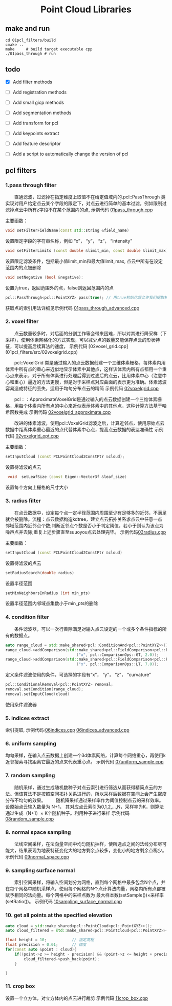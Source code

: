 # <center>**Point Cloud Libraries**

## make and run
```SHELL
cd 01pcl_filters/build
cmake ..
make     # build target executable cpp
./01pass_through # run 
```

## todo
- [x] Add filter methods
- [ ] Add registration methods
- [ ] Add small gicp methods
- [ ] Add segmentation methods
- [ ] Add transform for pcl
- [ ] Add keypoints extract
- [ ] Add feature descriptor
- [ ] Add a script to automatically change the version of pcl


## **pcl filters**

### 1.pass through filter 
&emsp;&emsp;直通滤波，过滤掉在指定维度上取值不在给定值域内的.pcl::PassThrough 类实现对用户给定点云某个字段的限定下，对点云进行简单的基本过滤，例如限制过滤掉点云中所有z字段不在某个范围内的点, 示例代码 [01pass_through.cpp](01pcl_filters/src/01pass_through.cpp)

主要函数：

```c++
void setFilterFieldName(const std::string &field_name)
```    
设置限定字段的字符串名称，例如 “x”， “y”， “z”， “intensity”

```c++
void setFilterLimits (const double &limit_min, const double &limit_max)
```
设置限定滤波条件，包括最小值limit_min和最大值limit_max, 点云中所有在设定范围内的点被删除

```c++
void setNegative (bool &negative):
```
设置为true，返回范围外的点，false则返回范围内的点


```c++
pcl::PassThrough<pcl::PointXYZ> pass(true); // 用true初始化将允许我们提取被删除的索引
```
获取点的索引用法详细见示例代码 [01pass_through_advanced.cpp](01pcl_filters/src/01pass_through_advanced.cpp)

### 2. voxel filter
&emsp;&emsp;点云数量较多时，对后面的分割工作等会带来困难，所以对其进行降采样（下采样），使用体素网格化的方式实现，可以减少点的数量又能保存点云的形状特征，可以提高后续算法的速度， 示例代码 [02voxel_grid.cpp]
(01pcl_filters/src/02voxelgrid.cpp)

&emsp;&emsp;pcl::VoxelGrid 类是通过输入的点云数据创建一个三维体素栅格，每体素内用体素中所有点的重心来近似地显示体素中其他点，这样该体素内所有点都用一个重心点来表示，对于所有体素进行处理后得到过滤后的点云，比用体素中心（注意中心和重心）逼近的方法更慢，但是对于采样点对应曲面的表示更为准确。体素滤波容易造成特征的丢失，适用于均匀分布点云的精简 示例代码
[02voxelgrid.cpp](01pcl_filters/src/02voxelgrid.cpp)

&emsp;&emsp;pcl：：ApproximateVoxelGrid是通过输入的点云数据创建一个三维体素栅格，用每个体素内所有点的中心来近似表示体素中的其他点，这种计算方法基于哈希函数完成 示例代码 [02voxelgrid_approximate.cpp](01pcl_filters/src/02voxelgrid_approximate.cpp)

&emsp;&emsp;改进的体素滤波，使用pcl::VoxelGrid滤波之后，计算近邻点，使用原始点云数据中距离体素重心最近的点代替体素中心点，提高点云数据的表达准确性 示例代码 [02voxelgrid_opt.cpp](01pcl_filters/src/02voxelgrid_opt.cpp)

主要函数：
```c++
setInputCloud (const PCLPointCloud2ConstPtr &cloud);
```
设置待滤波的点云
```c++
 void  setLeafSize (const Eigen::Vector3f &leaf_size)
```
设置每个方向上栅格的尺寸大小

### 3. radius filter
&emsp;&emsp;在点云数据中，设定每个点一定半径范围内周围至少有足够多的近邻，不满足就会被删除。流程：点云数据构造kdtree，建立点云拓扑关系求点云中任意一点邻域范围内近邻点个数;判断近邻点个数是否小于判定阈值，若小于则认为该点为噪声点并去除;重复上述步骤直至suuoyou点云处理完毕。 示例代码[03radius.cpp](01pcl_filters/src/03radius.cpp)

主要函数： 
```c++
setInputCloud (const PCLPointCloud2ConstPtr &cloud)
```
设置待滤波的点云
```c++
setRadiusSearch(double radius)
```
设置半径范围
```c++
setMinNeighborsInRadius (int min_pts)
```
设置半径范围内邻域点集数小于min_pts的删除


### 4. condition filter
&emsp;&emsp;条件滤波器，可以一次行善除满足对输入点云设定的一个或多个条件指标的所有的数据点。

```c++
auto range_cloud = std::make_shared<pcl::ConditionAnd<pcl::PointXYZ>>();
range_cloud->addComparison(std::make_shared<pcl::FieldComparison<pcl::PointXYZ>>
                               ("x", pcl::ComparisonOps::GT, 2.0));
range_cloud->addComparison(std::make_shared<pcl::FieldComparison<pcl::PointXYZ>>
                               ("x", pcl::ComparisonOps::LT, 7.0)); 
```
定义条件滤波使用的条件，可选择的字段有“x”， “y”， “z”， “curvature”
```c++
pcl::ConditionalRemoval<pcl::PointXYZ> removal;
removal.setCondition(range_cloud);
removal.setInputCloud(cloud)
```
使用条件滤波器

### 5. indices extract
索引提取, 示例代码:[06indices.cpp](01pcl_filters/src/06indices.cpp)  [06indices_advanced.cpp](01pcl_filters/src/06indices_advanced.cpp)

### 6. uniform sampling
均匀采样，在输入点云数据上创建一个3d体素网络，计算每个网络重心，再使用k近邻搜索寻找距离它最近的点来代表重心点。
示例代码 [07uniform_sample.cpp](01pcl_filters/src/07uniform_sample.cpp)
### 7. random sampling
&emsp;&emsp;随机采样，通过生成随机数种子对点云索引进行筛选从而获得精简点云的方法。但该算法不是按照空间拓扑关系进行的，所以采样后数据在空间上会产生密度分布不均匀的效果。
&emsp;&emsp;随机降采样通过采样率作为阈值控制点云的采样效率。设原始点云输入数量为 N+1， 其对应点云索引为0,1,2,...,N，采样率为K，则算法通过生成（N+1）× K个随机种子。利用种子进行采样
示例代码 [08random_sample.cpp](01pcl_filters/src/08random_sample.cpp)
### 8. normal space sampling
&emsp;&emsp;法线空间采样，在法向量空间中均匀随机抽样，使所选点之间的法线分布尽可能大，结果表现为地表特征变化大的地方剩余点较多，变化小的地方剩余点稀少。
示例代码 [09normal_space.cpp](01pcl_filters/src/08random_sample.cpp)
### 9. sampling surface normal
&emsp;&emsp;索引空间采样，将输入空间划分为网格，直到每个网格中最多包含N个点，并在每个网格中随机采样点，使用每个网格的N个点计算法向量，网格内所有点都被赋予相同的法向量。每个网格中的采样点数为 最大样本数(setSample())×采样率(setRatio())。
示例代码 [10sampling_surface_normal.cpp](01pcl_filters/src/10sampling_surface_normal.cpp)
### 10. get all points at the specified elevation 
```c++
auto cloud = std::make_shared<pcl::PointCloud<pcl::PointXYZ>>();
auto cloud_filtered = std::make_shared<pcl::PointCloud<pcl::PointXYZ>>();

float height = 10;           // 指定高程 
float precision = 0.01;      // 精度
for(const auto &point : cloud){
    if((point->z >= height - precision) && (point->z <= height + precision)){
        cloud_filtered->push_back(point);
    }

}
```

### 11. crop box
设置一个立方体，对立方体内的点云进行裁剪 
示例代码 [11crop_box.cpp](01pcl_filters/src//11crop_box.cpp)









